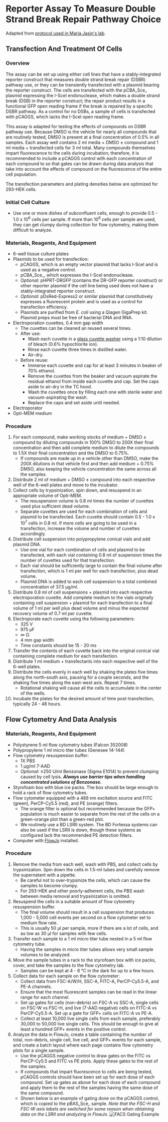 # Reporter Assay To Measure Double Strand Break Repair Pathway Choice
Adapted from [protocol used in Maria Jasin's lab](https://www.ncbi.nlm.nih.gov/pmc/articles/PMC4036680/).

## Transfection And Treatment Of Cells
### Overview
The assay can be set up using either cell lines that have a stably-integrated reporter construct that measures double strand break repair (DSBR) pathway use, or they can be transiently transfected with a plasmid bearing the reporter construct. The cells are transfected with the pCBA_Sce_ plasmid expressing the I-SceI endonuclease, which makes a double strand break (DSB) in the reporter construct; the repair product results in a functional GFP open reading frame if the break is repaired by a specific DSBR pathway. As a control for no DSBs, a sample of cells is transfected with pCAGGS, which lacks the I-SceI open reading frame.

This assay is adapted for testing the effects of compounds on DSBR pathway use. Because DMSO is the vehicle for nearly all compounds that are routinely tested, DMSO is present at a final concentration of 0.5% in all samples. Each assay well contains 2 ml media + DMSO ± compound and 1 ml media + transfected cells for 3 ml total. Many compounds themselves impart fluorescence to the cells during incubation; therefore, it is recommended to include a pCAGGS control with each concentration of each compound to so that gates can be drawn during data analysis that take into account the effects of compound on the fluorescence of the entire cell population.

The transfection parameters and plating densities below are optimized for 293-HEK cells.

### Initial Cell Culture
- Use one or more dishes of subconfluent cells, enough to provide 0.5 - 1.0 x 10<sup>6</sup> cells per sample. If more than 10<sup>6</sup> cells per sample are used, they can get clumpy during collection for flow cytometry, making them difficult to analyze.

### Materials, Reagents, And Equipment
- 6-well tissue culture plates
- Plasmids to be used for transfection:
	- pCAGGS, which is an empty vector plasmid that lacks I-SceI and is used as a negative control.
	- pCBA_Sce_, which expresses the I-SceI endonuclease.
	- _Optional_: pHPRT-DRGFP (contains the DR-GFP reporter construct) or other reporter plasmid if the cell line being used does not have a stably-integrated reporter construct.
	- _Optional_: pDsRed-Express2 or similar plasmid that constitutively expresses a fluorescent protein and is used as a control for transfection efficiency.
	- Plasmids are purified from _E. coli_ using a Qiagen GigaPrep kit. Plasmid preps must be free of bacterial DNA and RNA.
- Electroporation cuvettes, 0.4 mm gap width
	- The cuvettes can be cleaned an reused several times.
	- After use:
		- Wash each cuvette in a [glass cuvette washer](https://www.sigmaaldrich.com/catalog/product/aldrich/z202711) using a 1:10 dilution of bleach (0.6% hypochlorite ion).
		- Rinse each cuvette three times in distilled water.
		- Air-dry.
	- Before reuse:
		- Immerse each cuvette and cap for at least 3 minutes in beaker of 70% ethanol.
		- Remove the cuvettes from the beaker and vacuum aspirate the residual ethanol from inside each cuvette and cap. Set the caps aside to air-dry in the TC hood.
		- Wash the cuvettes once by filling each one with sterile water and vacuum-aspirating the wash.
		- Replace the caps and set aside until needed.
- Electroporator
- Opti-MEM medium

### Procedure
1. For each compound, make working stocks of medium + DMSO ± compound by diluting compounds in 100% DMSO to 200X their final concentration and then add complete medium to dilute the compounds to 1.5X their final concentration and the DMSO to 0.75%.
	- If compounds are made up in a vehicle other than DMSO, make the 200X dilutions in that vehicle first and then add medium + 0.75% DMSO, also keeping the vehicle concentration the same across all the samples.
1. Distribute 2 ml of medium + DMSO ± compound into each respective well of the 6-well plates and move to the incubator.
1. Collect cells by trypsinization, spin down, and resuspend in an appropriate volume of Opti-MEM.
	- The resuspension volume is 0.8 ml times the number of cuvettes used plus sufficient dead volume.
	- Separate cuvettes are used for each combination of cells and plasmid to be transfected. Each cuvette should contain 0.5 - 1.0 x 10<sup>7</sup> cells in 0.8 ml. If more cells are going to be used in a transfection, increase the volume and number of cuvettes accordingly.
1. Distribute cell suspension into polypropylene conical vials and add plasmid DNA.
	- Use one vial for each combination of cells and plasmid to be transfected, with each vial containing 0.8 ml of suspension times the number of cuvettes used for that transfection.
	- Each vial should be sufficiently large to contain the final volume after transfection, which is 1 ml per well for each transfection, plus dead volume.
	- Plasmid DNA is added to each cell suspension to a total combined concentration of 37.5 μg/ml.
1. Distribute 0.8 ml of cell suspensions + plasmid into each respective electroporation cuvette. Add complete medium to the vials originally containing cell suspension + plasmid for each transfection to a final volume of 1 ml per well plus dead volume and minus the expected recovery volume of 0.7 ml per cuvette.
1. Electroporate each cuvette using the following parameters:
	- 325 V
	- 975 μF
	- ∞ Ω
	- 4 mm gap width
	- Time constants should be 15 - 20 ms
1. Transfer the contents of each cuvette back into the original conical vial containing complete medium for each transfection.
1. Distribute 1 ml medium + transfectants into each respective well of the 6-well plates.
1. Distribute the cells evenly in each well by shaking the plates five times along the north-south axis, pausing for a couple seconds, and the shaking five times along the east-west axis. Repeat 7 times.
	- Rotational shaking will cause all the cells to accumulate in the center of the wells.
1. Incubate the plates for the desired amount of time post-transfection, typically 24 - 48 hours.

## Flow Cytometry And Data Analysis
### Materials, Reagents, And Equipment
- Polystyrene 5 ml flow cytometry tubes (Falcon 352008)
- Polypropylene 1 ml micro titer tubes (Genesee 14-144)
- Flow cytometry resuspension buffer:
	- 1X PBS
	- 1 μg/ml 7-AAD
	- _Optional_: ≥250 U/ml Benzonase (Sigma E1014) to prevent clumping caused by cell lysis. **_Always use barrier tips when handling concentrated solutions of Benzonase._**
- Styrofoam box with blue ice packs. The box should be large enough to hold a rack of flow cytometry tubes.
- Flow cytometer equipped with a 488 nm excitation source and FITC (green), PerCP-Cy5.5 (red), and PE (orange) filters.
	- The orange filter is optional but recommended because the GFP+ population is much easier to separate from the rest of the cells on a green-orange plot than a green-red plot.
	- We routinely use a BD LSRII system. The BD Fortessa systems can also be used if the LSRII is down, though these systems as configured lack the recommended PE detection filters.
- Computer with [FlowJo](https://www.flowjo.com/) installed.

### Procedure
1. Remove the media from each well, wash with PBS, and collect cells by trypsinization. Spin down the cells in 1.5-ml tubes and carefully remove the supernatant with a pipette.
	- Be careful not to over-trypsinize the cells, which can cause the samples to become clumpy.
	- For 293-HEK and other poorly-adherent cells, the PBS wash between media removal and trypsinization is omitted.
1. Resuspend the cells in a suitable amount of flow cytometry resuspension buffer.
	- The final volume should result in a cell suspension that produces 1,000 - 5,000 cell events per second on a flow cytometer set to medium flow rate.
	- This is usually 50 μl per sample, more if there are a lot of cells, and as low as 30 μl for samples with few cells.
1. Transfer each sample to a 1 ml micro titer tube nested in a 5 ml flow cytometry tube.
	- Having the samples in micro titer tubes allows very small sample volumes to be analyzed.
1. Move the sample tubes in a rack to the styrofoam box with ice packs, cover, and take the samples to the flow cytometry lab.
	- Samples can be kept at 4 - 8 °C in the dark for up to a few hours.
1. Collect data for each sample on the flow cytometer:
	- Collect data from FSC-A/W/H, SSC-A, FITC-A, PerCP-Cy5.5-A, and PE-A channels.
	- Ensure that the most fluorescent samples can be read in the linear range for each channel.
	- Set up gates for cells (non-debris) on FSC-A vs SSC-A, single cells on FSC-W vs FSC-H, and live (7-AAD negative) cells on FITC-A vs PerCP-Cy5.5-A. Set up a gate for GFP+ cells on FITC-A vs PE-A.
	- Collect at least 10,000 live single cells from each sample, preferably 30,000 to 50,000 live single cells. This should be enough to give at least a hundred GFP+ events in the positive control.
1. Analyze the data in FlowJo, create a table containing the number of total, non-debris, single cell, live cell, and GFP+ events for each sample, and create a batch layout where each page contains flow cytometry plots for a single sample.
	- Use the pCAGGS negative control to draw gates on the FITC vs PerCP-Cy5.5 and FITC vs PE plots. Apply these gates to the rest of the samples.
	- If compounds that impart fluorescence to cells are being tested, pCAGGS controls should have been set up for each dose of each compound. Set up gates as above for each dose of each compound and apply them to the rest of the samples having the same dose of the same compound.
	- Shown below is an example of gating done on the pCAGGS control, which is copied to the pBAS_Sce_ sample. _Note that the FSC-H and FSC-W axis labels are switched for some reason when obtaining data on the LSRII and analyzing in FlowJo_.
![FACS Gating Example](../resources/FACS_Gating_Example.png)